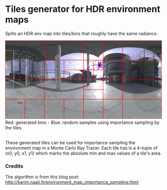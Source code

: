 ﻿# Tiles generator for HDR environment maps

Splits an HDR env map into tiles/bins that roughly have the same radiance.

<img src="output.png">
Red: generated bins - Blue: random samples using importance sampling by the tiles
<br><br>

These generated tiles can be used for importance sampling the environment map in a Monte Carlo Ray Tracer.
Each tile has is a 4-tuple of (x0, y0, x1, y1) which marks the absolute min and max values of a tile's area.

### Credits

The algorithm is from this blog post: http://karim.naaji.fr/environment_map_importance_sampling.html
